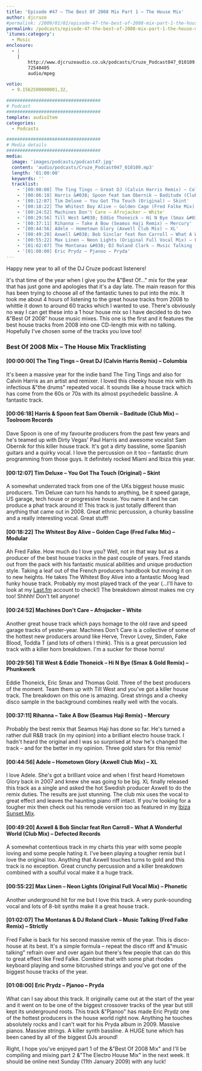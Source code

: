 ```yaml
---
title: 'Episode #47 – The Best Of 2008 Mix Part 1 – The House Mix'
author: djcruze
#permalink: /2009/01/02/episode-47-the-best-of-2008-mix-part-1-the-house-mix/
permalink: /podcasts/episode-47-the-best-of-2008-mix-part-1-the-house-mix/
'itunes:category':
  - Music
enclosure:
  - |
    |
        http://www.djcruzeaudio.co.uk/podcasts/Cruze_Podcast047_010109.mp3
        72540405
        audio/mpeg

votio:
  - 9.1562500000001,32,

###################################
# Podcast
###################################
template: audioItem
categories:
  - Podcasts

###################################
# Media details
###################################
media:
  image: 'images/podcasts/podcast47.jpg'
  content: 'audio/podcasts/Cruze_Podcast047_010109.mp3'
  length: '01:00:00'
  keywords: ''
  tracklist:
    - '[00:00:00] The Ting Tings – Great DJ (Calvin Harris Remix) – Columbia'
    - '[00:06:18] Harris &#038; Spoon feat Sam Obernik – Baditude (Club Mix) – Toolroom Records'
    - '[00:12:07] Tim Deluxe – You Got Tha Touch (Original) – Skint'
    - '[00:18:22] The Whitest Boy Alive – Golden Cage (Fred Falke Mix) – Modular'
    - '[00:24:52] Machines Don't Care – Afrojacker – White'
    - '[00:29:56] Till West &#038; Eddie Thoneick – Hi N Bye (Smax &#038; Gold Remix) – Phunkwerk'
    - '[00:37:11] Rihanna – Take A Bow (Seamus Haji Remix) – Mercury'
    - '[00:44:56] Adele – Hometown Glory (Axwell Club Mix) – XL'
    - '[00:49:20] Axwell &#038; Bob Sinclar feat Ron Carroll – What A Wonderful World (Club Mix) – Defected Records'
    - '[00:55:22] Max Linen – Neon Lights (Original Full Vocal Mix) – Phonetic'
    - '[01:02:07] The Montanas &#038; DJ Roland Clark – Music Talking (Fred Falke Remix) – Strictly'
    - '[01:08:00] Eric Prydz – Pjanoo – Pryda'
---
```


Happy new year to all of the DJ Cruze podcast listeners!

It's that time of the year when I give you the &"Best Of&#8230;" mix for the year that has just gone and apologies that it's a day late. The main reason for this has been trying to choose all of the fantastic tunes to put into the mix. It took me about 4 hours of listening to the great house tracks from 2008 to whittle it down to around 60 tracks which I wanted to use. There's obviously no way I can get these into a 1 hour house mix so I have decided to do two &"Best Of 2008&#8243; house music mixes. This one is the first and it features the best house tracks from 2008 into one CD-length mix with no talking. Hopefully I've chosen some of the tracks you love too!

### Best Of 2008 Mix – The House Mix Tracklisting

#### [00:00:00] The Ting Tings – Great DJ (Calvin Harris Remix) – Columbia

It's been a massive year for the indie band The Ting Tings and also for Calvin Harris as an artist and remixer. I loved this cheeky house mix with its infectious &"the drums" repeated vocal. It sounds like a house track which has come from the 60s or 70s with its almost psychedelic bassline. A fantastic track.

#### [00:06:18] Harris &#038; Spoon feat Sam Obernik – Baditude (Club Mix) – Toolroom Records

Dave Spoon is one of my favourite producers from the past few years and he's teamed up with Dirty Vegas' Paul Harris and awesome vocalist Sam Obernik for this killer house track. It's got a dirty bassline, some Spanish guitars and a quirky vocal. I love the percussion on it too – fantastic drum programming from those guys. It definitely rocked Miami and Ibiza this year.

#### [00:12:07] Tim Deluxe – You Got Tha Touch (Original) – Skint

A somewhat underrated track from one of the UKs biggest house music producers. Tim Deluxe can turn his hands to anything, be it speed garage, US garage, tech house or progressive house. You name it and he can produce a phat track around it! This track is just totally different than anything that came out in 2008. Great ethnic percussion, a chunky bassline and a really interesting vocal. Great stuff!

#### [00:18:22] The Whitest Boy Alive – Golden Cage (Fred Falke Mix) – Modular

Ah Fred Falke. How much do I love you? Well, not in that way but as a producer of the best house tracks in the past couple of years. Fred stands out from the pack with his fantastic musical abilities and unique production style. Taking a leaf out of the French producers handbook but moving it on to new heights. He takes The Whitest Boy Alive into a fantastic Moog lead funky house track. Probably my most played track of the year (&#8230;I'll have to look at my [Last.fm][4] account to check!) The breakdown almost makes me cry too! Shhhh! Don't tell anyone!

#### [00:24:52] Machines Don't Care – Afrojacker – White

Another great house track which pays homage to the old rave and speed garage tracks of yester-year. Machines Don't Care is a collective of some of the hottest new producers around like Herve, Trevor Lovey, Sinden, Fake Blood, Toddla T (and lots of others I think). This is a great percussion led track with a killer horn breakdown. I'm a sucker for those horns!

#### [00:29:56] Till West &#038; Eddie Thoneick – Hi N Bye (Smax &#038; Gold Remix) – Phunkwerk

Eddie Thoneick, Eric Smax and Thomas Gold. Three of the best producers of the moment. Team them up with Till West and you've got a killer house track. The breakdown on this one is amazing. Great strings and a cheeky disco sample in the background combines really well with the vocals.

#### [00:37:11] Rihanna – Take A Bow (Seamus Haji Remix) – Mercury

Probably the best remix that Seamus Haji has done so far. He's turned a rather dull R&#038;B track (in my opinion) into a brilliant electro house track. I hadn't heard the original and I was so surprised at how he's changed the track – and for the better in my opinion. Three gold stars for this remix!

#### [00:44:56] Adele – Hometown Glory (Axwell Club Mix) – XL

I love Adele. She's got a brilliant voice and when I first heard Hometown Glory back in 2007 and knew she was going to be big. XL finally released this track as a single and asked the hot Swedish producer Axwell to do the remix duties. The results are just stunning. The club mix uses the vocal to great effect and leaves the haunting piano riff intact. If you're looking for a tougher mix then check out his remode version too as featured in my [Ibiza Sunset Mix][5].

#### [00:49:20] Axwell &#038; Bob Sinclar feat Ron Carroll – What A Wonderful World (Club Mix) – Defected Records

A somewhat contentious track in my charts this year with some people loving and some people hating it. I've been playing a tougher remix but I love the original too. Anything that Axwell touches turns to gold and this track is no exception. Great crunchy percussion and a killer breakdown combined with a soulful vocal make it a huge track.

#### [00:55:22] Max Linen – Neon Lights (Original Full Vocal Mix) – Phonetic

Another underground hit for me but I love this track. A very punk-sounding vocal and lots of 8-bit synths make it a great house track.

#### [01:02:07] The Montanas &#038; DJ Roland Clark – Music Talking (Fred Falke Remix) – Strictly

Fred Falke is back for his second massive remix of the year. This is disco-house at its best. It's a simple formula – repeat the disco riff and &"music talking" refrain over and over again but there's few people that can do this to great effect like Fred Falke. Combine that with some phat rhodes keyboard playing and some bitcrushed strings and you've got one of the biggest house tracks of the year.

#### [01:08:00] Eric Prydz – Pjanoo – Pryda

What can I say about this track. It originally came out at the start of the year and it went on to be one of the biggest crossover tracks of the year but still kept its underground roots. This track &"Pjanoo" has made Eric Prydz one of the hottest producers in the house world right now. Anything he touches absolutely rocks and I can't wait for his Pryda album in 2009. Massive pianos. Massive strings. A killer synth bassline. A HUGE tune which has been caned by all of the biggest DJs around!

Right, I hope you've enjoyed part 1 of the &"Best Of 2008 Mix" and I'll be compiling and mixing part 2 &"The Electro House Mix" in the next week. It should be online next Sunday (11th January 2009) with any luck!

[1]: http://www.djcruze.co.uk/cms/wp-content/uploads/2009/01/podcast47.jpg
[2]: http://www.djcruze.co.uk/cms/wp-content/DownloadButton.gif
[3]: http://www.djcruzeaudio.co.uk/podcasts/Cruze_Podcast047_010109.mp3
[4]: http://www.last.fm/user/DJCruze
[5]: http://www.djcruze.co.uk/cms/2008/07/23/july-2008-mix-ibiza-sunset/
